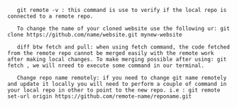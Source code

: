        git remote -v : this command is use to verify if the local repo is connected to a remote repo.

       To change the name of your cloned website use the following ur: git clone https://github.com/name/website.git mynew-website

       diff btw fetch and pull: when using fetch command, the code fetched from the remote repo cannot be merged easily with the remote work after making local changes. To make merging possible after using: git fetch , we will nreed to execute some command in our terminal.

       Change repo name remotely: if you need to change git name remotely and update it locally you will need to perform a couple of command in your local repo in other to point to the new repo. i.e : git remote set-url origin https://github.com/remote-name/reponame.git
